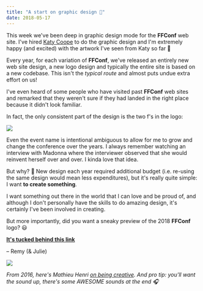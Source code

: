 ```yaml
---
title: "A start on graphic design 💅"
date: 2018-05-17
---
```


This week we've been deep in graphic design mode for the **FFConf** web site. I've hired [Katy Coope](https://twitter.com/kilotango) to do the graphic design and I'm extremely happy (and excited) with the artwork I've seen from Katy so far 🤩

Every year, for each variation of **FFConf**, we've released an entirely new web site design, a new logo design and typically the entire site is based on a new codebase. This isn't the _typical route_ and almost puts undue extra effort on us!

I've even heard of some people who have visited past **FFConf** web sites and remarked that they weren't sure if they had landed in the right place because it didn't look familiar.

In fact, the only consistent part of the design is the two f's in the logo:

![](https://convertkit.s3.amazonaws.com/assets/pictures/40116/1275865/content_ffconf-logos.png)

Even the event name is intentional ambiguous to allow for me to grow and change the conference over the years. I always remember watching an interview with Madonna where the interviewer observed that she would reinvent herself over and over. I kinda love that idea.

But why? 🤔 New design each year required additional budget (i.e. re-using the same design would mean less expenditures), but it's really quite simple: I want **to create something**.

I want something out there in the world that I can love and be proud of, and although I don't personally have the skills to do amazing design, it's certainly I've been involved in creating.

But more importantly, did you want a sneaky preview of the 2018 **FFConf** logo? 😃

**[It's tucked behind this link](https://ffconf.org/ffconf-logo-preview.html)**

– Remy (& Julie)

 [![](https://convertkit.s3.amazonaws.com/assets/pictures/40116/1275884/content_30891183291_4bace192ef_z.jpg)](https://www.youtube.com/watch?v=OT-Dc4nJKEo)

_From 2016, here's Mathieu Henri [on being creative](https://www.youtube.com/watch?v=OT-Dc4nJKEo). And pro tip: you'll want the sound up, there's some AWESOME sounds at the end 🎧_
